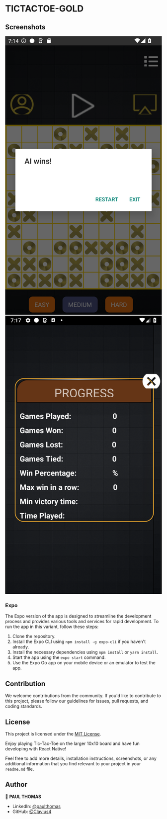 # TICTACTOE-GOLD #

## Screenshots

<p float="center">
    <img src="https://github.com/Clavius4/TICTACTOE-GOLD-EXPO/blob/master/Screenshots/s4.png" width="800">
     <img src="https://github.com/Clavius4/TICTACTOE-GOLD-EXPO/blob/master/Screenshots/s6.png" width="800">
</p>


### Expo

The Expo version of the app is designed to streamline the development process and provides various tools and services for rapid development. To run the app in this variant, follow these steps:

1. Clone the repository.
2. Install the Expo CLI using `npm install -g expo-cli` if you haven't already.
3. Install the necessary dependencies using `npm install` or `yarn install`.
4. Start the app using the `expo start` command.
5. Use the Expo Go app on your mobile device or an emulator to test the app.

## Contribution

We welcome contributions from the community. If you'd like to contribute to this project, please follow our guidelines for issues, pull requests, and coding standards.

## License

This project is licensed under the [MIT License](LICENSE.md).

Enjoy playing Tic-Tac-Toe on the larger 10x10 board and have fun developing with React Native!

Feel free to add more details, installation instructions, screenshots, or any additional information that you find relevant to your project in your `readme.md` file.

## Author

👤 **PAUL THOMAS**

* LinkedIn: [@paulthomas](https://www.linkedin.com/in/paulthomas)
* GitHub: [@Clavius4](https://github.com/Clavius4)
